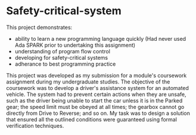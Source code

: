 # Safety-critical-system

This project demonstrates:

* ability to learn a new programming language quickly (Had never used Ada SPARK prior to undertaking this assignment)
* understanding of program flow control
* developing for safety-critical systems
* adherance to best programming practice

This project was developed as my submission for a module's coursework assignment during my undergraduate studies. The objective of the coursework was to develop a driver's assistance system for an automated vehicle. The system had to prevent certain actions when they are unsafe, such as the driver being unable to start the car unless it is in the Parked gear; the speed limit must be obeyed at all times; the gearbox cannot go directly from Drive to Reverse; and so on. My task was to design a solution that ensured all the outlined conditions were guaranteed using formal verification techniques.
